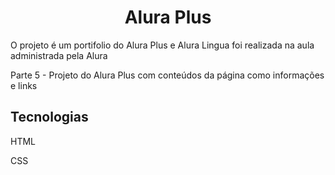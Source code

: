 <h1 align="center">Alura Plus</h1>
<p>O projeto é um portifolio do Alura Plus e Alura Lingua foi realizada na aula administrada pela Alura</p>

<p>Parte 5 - Projeto do Alura Plus com conteúdos da página como informações e links</p>

<h2>Tecnologias</h2>
<p>HTML</p>
<p>CSS</p>

